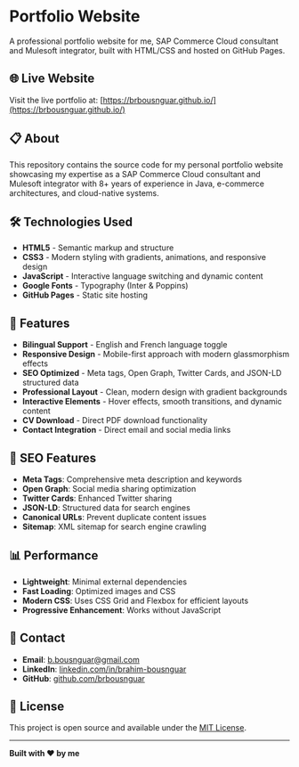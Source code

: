 # Portfolio Website

A professional portfolio website for me, SAP Commerce Cloud consultant and Mulesoft integrator, built with HTML/CSS and hosted on GitHub Pages.

## 🌐 Live Website

Visit the live portfolio at: [https://brbousnguar.github.io/](https://brbousnguar.github.io/)

## 📋 About

This repository contains the source code for my personal portfolio website showcasing my expertise as a SAP Commerce Cloud consultant and Mulesoft integrator with 8+ years of experience in Java, e-commerce architectures, and cloud-native systems.

## 🛠️ Technologies Used

- **HTML5** - Semantic markup and structure
- **CSS3** - Modern styling with gradients, animations, and responsive design
- **JavaScript** - Interactive language switching and dynamic content
- **Google Fonts** - Typography (Inter & Poppins)
- **GitHub Pages** - Static site hosting

## 🎨 Features

- **Bilingual Support** - English and French language toggle
- **Responsive Design** - Mobile-first approach with modern glassmorphism effects
- **SEO Optimized** - Meta tags, Open Graph, Twitter Cards, and JSON-LD structured data
- **Professional Layout** - Clean, modern design with gradient backgrounds
- **Interactive Elements** - Hover effects, smooth transitions, and dynamic content
- **CV Download** - Direct PDF download functionality
- **Contact Integration** - Direct email and social media links

## 🎯 SEO Features

- **Meta Tags**: Comprehensive meta description and keywords
- **Open Graph**: Social media sharing optimization
- **Twitter Cards**: Enhanced Twitter sharing
- **JSON-LD**: Structured data for search engines
- **Canonical URLs**: Prevent duplicate content issues
- **Sitemap**: XML sitemap for search engine crawling

## 📊 Performance

- **Lightweight**: Minimal external dependencies
- **Fast Loading**: Optimized images and CSS
- **Modern CSS**: Uses CSS Grid and Flexbox for efficient layouts
- **Progressive Enhancement**: Works without JavaScript

## 🤝 Contact

- **Email**: [b.bousnguar@gmail.com](mailto:b.bousnguar@gmail.com)
- **LinkedIn**: [linkedin.com/in/brahim-bousnguar](https://www.linkedin.com/in/brahim-bousnguar/)
- **GitHub**: [github.com/brbousnguar](https://github.com/brbousnguar)

## 📄 License

This project is open source and available under the [MIT License](LICENSE).

---

**Built with ❤️ by me**
